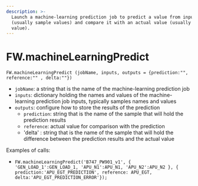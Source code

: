 ```yaml
---
description: >-
  Launch a machine-learning prediction job to predict a value from inputs
  (usually sample values) and compare it with an actual value (usually a sample
  value).
---
```


# FW.machineLearningPredict



```text
FW.machineLearningPredict (jobName, inputs, outputs = {prediction:"", reference:"" , delta:""})
```

* `jobName`: a string that is the name of the machine-learning prediction job
* `inputs`: dictionary holding the names and values of the machine-learning prediction job inputs, typically samples names and values
* `outputs`: configure how to store the results of the prediction
  * `prediction`: string that is the name of the sample that will hold the prediction results
  * `reference`: actual value for comparison with the prediction
  * 'delta' : string that is the name of the sample that will hold the difference between the prediction results and the actual value

Examples of calls:

* `FW.machineLearningPredict('B747_PW901_v1', { 'GEN_LOAD_1':GEN_LOAD_1, 'APU_N1':APU_N1, 'APU_N2':APU_N2 }, { prediction:'APU_EGT_PREDICTION', reference: APU_EGT, delta:'APU_EGT_PREDICTION_ERROR'});`

